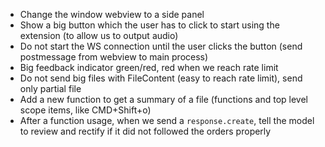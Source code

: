 - Change the window webview to a side panel
- Show a big button which the user has to click to start using the extension (to allow us to output audio)
- Do not start the WS connection until the user clicks the button (send postmessage from webview to main process)
- Big feedback indicator green/red, red when we reach rate limit
- Do not send big files with FileContent (easy to reach rate limit), send only partial file
- Add a new function to get a summary of a file (functions and top level scope items, like CMD+Shift+o)
- After a function usage, when we send a `response.create`, tell the model to review and rectify if it did not followed the orders properly